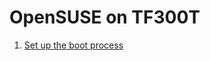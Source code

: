 <!-- vim: set syntax=markdown: -->

OpenSUSE on TF300T
===========================

  1. [Set up the boot process](boot.md)
